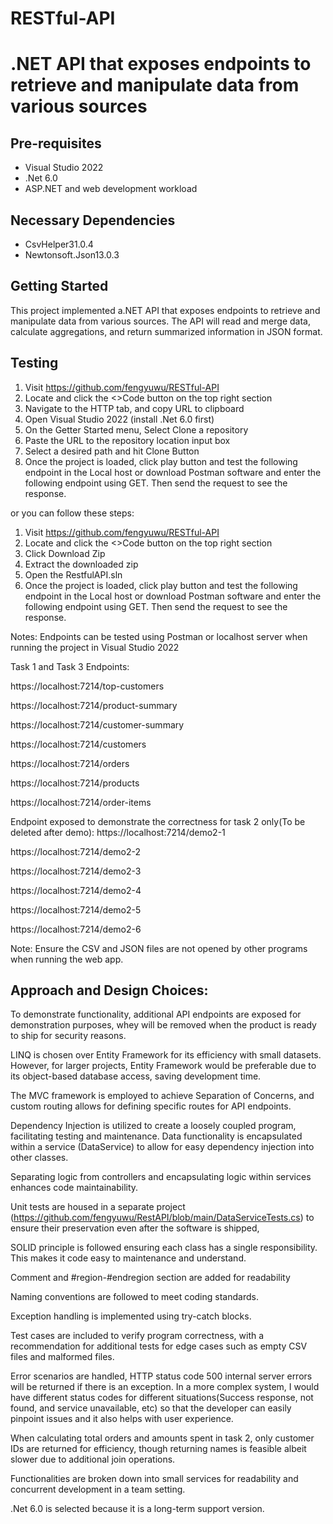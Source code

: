 # RESTful-API
.NET API that exposes endpoints to retrieve and manipulate data from various sources
===================================

Pre-requisites
--------------

- Visual Studio 2022
- .Net 6.0
- ASP.NET and web development workload


Necessary Dependencies
--------------
- CsvHelper31.0.4
- Newtonsoft.Json13.0.3


Getting Started
---------------

This project implemented a.NET API that exposes endpoints to retrieve and manipulate data from various sources. The API will read and merge data, calculate aggregations, and return summarized information in JSON format.  

Testing
---------------
1. Visit https://github.com/fengyuwu/RESTful-API
2. Locate  and click the <>Code button on the top right section
3. Navigate to the HTTP tab, and copy URL to clipboard
4. Open Visual Studio 2022 (install .Net 6.0 first)
5. On the Getter Started menu, Select Clone a repository
6. Paste the URL to the repository location input box
7. Select a desired path and hit Clone Button
8. Once the project is loaded, click play button and test the following endpoint in the Local host or download Postman software and enter the following endpoint using GET. Then send the request to see the response.

or you can follow these steps:
1. Visit https://github.com/fengyuwu/RESTful-API
2. Locate  and click the <>Code button on the top right section
3. Click Download Zip
4. Extract the downloaded zip
5. Open the RestfulAPI.sln
6. Once the project is loaded, click play button and test the following endpoint in the Local host or download Postman software and enter the following endpoint using GET. Then send the request to see the response.


Notes: Endpoints can be tested using Postman or localhost server when running the project in Visual Studio 2022

Task 1 and Task 3 Endpoints:

https://localhost:7214/top-customers

https://localhost:7214/product-summary

https://localhost:7214/customer-summary

https://localhost:7214/customers

https://localhost:7214/orders

https://localhost:7214/products

https://localhost:7214/order-items



Endpoint exposed to demonstrate the correctness for task 2 only(To be deleted after demo):
https://localhost:7214/demo2-1

https://localhost:7214/demo2-2

https://localhost:7214/demo2-3

https://localhost:7214/demo2-4

https://localhost:7214/demo2-5

https://localhost:7214/demo2-6





Note: Ensure the CSV and JSON files are not opened by other programs when running the web app.


Approach and Design Choices:
---------------

To demonstrate functionality, additional API endpoints are exposed for demonstration purposes, whey will be removed when the product is ready to ship for security reasons.

LINQ is chosen over Entity Framework for its efficiency with small datasets. However, for larger projects, Entity Framework would be preferable due to its object-based database access, saving development time.

The MVC framework is employed to achieve Separation of Concerns, and custom routing allows for defining specific routes for API endpoints.

Dependency Injection is utilized to create a loosely coupled program, facilitating testing and maintenance. Data functionality is encapsulated within a service (DataService) to allow for easy dependency injection into other classes.

Separating logic from controllers and encapsulating logic within services enhances code maintainability.

Unit tests are housed in a separate project (https://github.com/fengyuwu/RestAPI/blob/main/DataServiceTests.cs) to ensure their preservation even after the software is shipped, 

SOLID principle is followed ensuring each class has a single responsibility. This makes it code easy to maintenance and understand.

Comment and #region-#endregion section are added for readability  

Naming conventions are followed to meet coding standards.

Exception handling is implemented using try-catch blocks.

Test cases are included to verify program correctness, with a recommendation for additional tests for edge cases such as empty CSV files and malformed files.

Error scenarios are handled, HTTP status code 500 internal server errors will be returned if there is an exception. In a more complex system, I would have different status codes for different situations(Success response, not found, and service unavailable, etc) so that the developer can easily pinpoint issues and it also helps with user experience. 


When calculating total orders and amounts spent in task 2, only customer IDs are returned for efficiency, though returning names is feasible albeit slower due to additional join operations.

Functionalities are broken down into small services for readability and concurrent development in a team setting.

.Net 6.0 is selected because it is a long-term support version.



